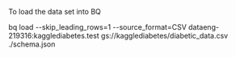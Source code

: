 To load the data set into BQ

bq load      --skip_leading_rows=1     --source_format=CSV     dataeng-219316:kagglediabetes.test    gs://kagglediabetes/diabetic_data.csv ./schema.json  

